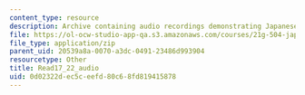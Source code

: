 ```yaml
---
content_type: resource
description: Archive containing audio recordings demonstrating Japanese pronunciation.
file: https://ol-ocw-studio-app-qa.s3.amazonaws.com/courses/21g-504-japanese-iv-spring-2009/0d02322dec5ceefd80c68fd819415878_Read17_22_audio.zip
file_type: application/zip
parent_uid: 20539a8a-0070-a3dc-0491-23486d993904
resourcetype: Other
title: Read17_22_audio
uid: 0d02322d-ec5c-eefd-80c6-8fd819415878
---
```

